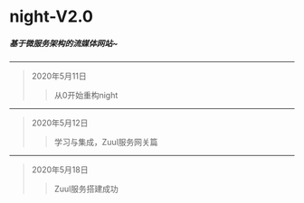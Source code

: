 # night-V2.0
##### 基于微服务架构的流媒体网站~
### 

---------------
> 2020年5月11日 
>> 从0开始重构night
---------------
> 2020年5月12日 
>> 学习与集成，Zuul服务网关篇
---------------
> 2020年5月18日
>> Zuul服务搭建成功
